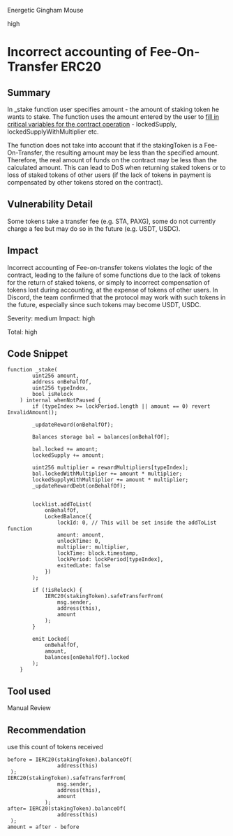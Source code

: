 Energetic Gingham Mouse

high

# Incorrect accounting of Fee-On-Transfer ERC20

## Summary
In _stake function user specifies amount - the amount of staking token he wants to stake. The function uses the amount entered by the user to [fill in critical variables for the contract operation](https://github.com/sherlock-audit/2024-05-gamma-staking/blob/main/StakingV2/src/Lock.sol#L272-L277) - lockedSupply, lockedSupplyWithMultiplier etc.

The function does not take into account that if the stakingToken is a Fee-On-Transfer, the resulting amount may be less than the specified amount. Therefore, the real amount of funds on the contract may be less than the calculated amount. This can lead to DoS when returning staked tokens or to loss of staked tokens of other users (if the lack of tokens in payment is compensated by other tokens stored on the contract).

## Vulnerability Detail
Some tokens take a transfer fee (e.g. STA, PAXG), some do not currently charge a fee but may do so in the future (e.g. USDT, USDC).
## Impact
Incorrect accounting of Fee-on-transfer tokens violates the logic of the contract, leading to the failure of some functions due to the lack of tokens for the return of staked tokens, or simply to incorrect compensation of tokens lost during accounting, at the expense of tokens of other users. In Discord, the team confirmed that the protocol may work with such tokens in the future, especially since such tokens may become USDT, USDC.

Severity: medium
Impact: high

Total: high

## Code Snippet
```solidity
function _stake(
        uint256 amount,
        address onBehalfOf,
        uint256 typeIndex,
        bool isRelock
    ) internal whenNotPaused {
        if (typeIndex >= lockPeriod.length || amount == 0) revert InvalidAmount();

        _updateReward(onBehalfOf);
        
        Balances storage bal = balances[onBehalfOf];

        bal.locked += amount;
        lockedSupply += amount;

        uint256 multiplier = rewardMultipliers[typeIndex];
        bal.lockedWithMultiplier += amount * multiplier;
        lockedSupplyWithMultiplier += amount * multiplier;
        _updateRewardDebt(onBehalfOf);


        locklist.addToList(
            onBehalfOf, 
            LockedBalance({
                lockId: 0, // This will be set inside the addToList function
                amount: amount,
                unlockTime: 0, 
                multiplier: multiplier,
                lockTime: block.timestamp,
                lockPeriod: lockPeriod[typeIndex],
                exitedLate: false
            })
        );

        if (!isRelock) {
            IERC20(stakingToken).safeTransferFrom(
                msg.sender,
                address(this),
                amount
            );
        }

        emit Locked(
            onBehalfOf,
            amount,
            balances[onBehalfOf].locked
        );
    }
```
## Tool used

Manual Review

## Recommendation
use this count of tokens received

```solidity
before = IERC20(stakingToken).balanceOf(
                address(this)
 );
IERC20(stakingToken).safeTransferFrom(
                msg.sender,
                address(this),
                amount
            );
after= IERC20(stakingToken).balanceOf(
                address(this)
 );
amount = after - before
```